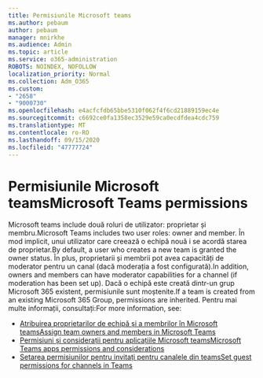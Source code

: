 ```yaml
---
title: Permisiunile Microsoft teams
ms.author: pebaum
author: pebaum
manager: mnirkhe
ms.audience: Admin
ms.topic: article
ms.service: o365-administration
ROBOTS: NOINDEX, NOFOLLOW
localization_priority: Normal
ms.collection: Adm_O365
ms.custom:
- "2658"
- "9000730"
ms.openlocfilehash: e4acfcfdb65bbe5310f062f4f6cd21889159ec4e
ms.sourcegitcommit: c6692ce0fa1358ec3529e59ca0ecdfdea4cdc759
ms.translationtype: MT
ms.contentlocale: ro-RO
ms.lasthandoff: 09/15/2020
ms.locfileid: "47777724"
---
```

# <a name="microsoft-teams-permissions"></a><span data-ttu-id="a86b1-102">Permisiunile Microsoft teams</span><span class="sxs-lookup"><span data-stu-id="a86b1-102">Microsoft Teams permissions</span></span>

<span data-ttu-id="a86b1-103">Microsoft teams include două roluri de utilizator: proprietar și membru.</span><span class="sxs-lookup"><span data-stu-id="a86b1-103">Microsoft Teams includes two user roles: owner and member.</span></span> <span data-ttu-id="a86b1-104">În mod implicit, unui utilizator care creează o echipă nouă i se acordă starea de proprietar.</span><span class="sxs-lookup"><span data-stu-id="a86b1-104">By default, a user who creates a new team is granted the owner status.</span></span> <span data-ttu-id="a86b1-105">În plus, proprietarii și membrii pot avea capacități de moderator pentru un canal (dacă moderația a fost configurată).</span><span class="sxs-lookup"><span data-stu-id="a86b1-105">In addition, owners and members can have moderator capabilities for a channel (if moderation has been set up).</span></span> <span data-ttu-id="a86b1-106">Dacă o echipă este creată dintr-un grup Microsoft 365 existent, permisiunile sunt moștenite.</span><span class="sxs-lookup"><span data-stu-id="a86b1-106">If a team is created from an existing Microsoft 365 Group, permissions are inherited.</span></span> <span data-ttu-id="a86b1-107">Pentru mai multe informații, consultați:</span><span class="sxs-lookup"><span data-stu-id="a86b1-107">For more information, see:</span></span>

- [<span data-ttu-id="a86b1-108">Atribuirea proprietarilor de echipă și a membrilor în Microsoft teams</span><span class="sxs-lookup"><span data-stu-id="a86b1-108">Assign team owners and members in Microsoft Teams</span></span>](https://docs.microsoft.com/microsoftteams/assign-roles-permissions)
- [<span data-ttu-id="a86b1-109">Permisiuni și considerații pentru aplicațiile Microsoft teams</span><span class="sxs-lookup"><span data-stu-id="a86b1-109">Microsoft Teams apps permissions and considerations</span></span>](https://docs.microsoft.com/microsoftteams/app-permissions)
- [<span data-ttu-id="a86b1-110">Setarea permisiunilor pentru invitați pentru canalele din teams</span><span class="sxs-lookup"><span data-stu-id="a86b1-110">Set guest permissions for channels in Teams</span></span>](https://support.office.com/article/4756c468-2746-4bfd-a582-736d55fcc169)
